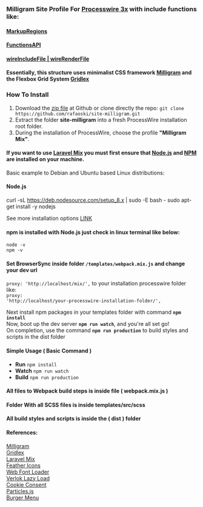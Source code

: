 ### Milligram Site Profile For [Processwire 3x](https://processwire.com/) with include functions like:
#### [MarkupRegions](https://processwire.com/blog/posts/processwire-3.0.49-introduces-a-new-template-file-strategy/)
#### [FunctionsAPI](https://processwire.com/blog/posts/processwire-3.0.39-core-updates/)  
#### [wireIncludeFile | wireRenderFile](https://processwire.com/blog/posts/processwire-2.5.2/)  

#### Essentially, this structure uses minimalist CSS framework [Milligram](https://milligram.io/) and the Flexbox Grid System [Gridlex](https://gridlex.devlint.fr/)

### How To Install
1. Download the [zip file](https://github.com/rafaoski/site-milligram/archive/master.zip) at Github or clone directly the repo: ```git clone https://github.com/rafaoski/site-milligram.git```
2. Extract the folder **site-milligram** into a fresh ProcessWire installation root folder.
3. During the installation of ProcessWire, choose the profile **"Milligram Mix"**.

#### If you want to use [Laravel Mix](https://github.com/JeffreyWay/laravel-mix) you must first ensure that [Node.js](https://nodejs.org/en/download/) and [NPM](https://www.npmjs.com/get-npm) are installed on your machine.
Basic example to Debian and Ubuntu based Linux distributions:  
#### Node.js
curl -sL https://deb.nodesource.com/setup_8.x | sudo -E bash -
sudo apt-get install -y nodejs

See more installation options [LINK](https://nodejs.org/en/download/package-manager/)  
#### npm is installed with Node.js just check in linux terminal like below:
<code>node -v</code>  
<code>npm -v</code>

#### Set BrowserSync inside folder <code>/templates/webpack.mix.js</code> and change your dev url  
<code>proxy: 'http://localhost/mix/',</code> to your installation processwire folder like:  
<code>proxy: 'http://localhost/your-processwire-installation-folder/',</code>

Next install npm packages in your templates folder with command <code><b>npm install</b></code>  
Now, boot up the dev server <code><b>npm run watch</b></code>, and you're all set go!  
On completion, use the command <code><b>npm run production</b></code> to build styles and scripts in the dist folder  

#### Simple Usage ( Basic Command ) 
<ul>
<li><b>Run</b> <code>npm install</code></li>
<li><b>Watch</b> <code>npm run watch</code></li>  
<li><b>Build</b> <code>npm run production</code></li>
</ul>

#### All files to Webpack build steps is inside file ( webpack.mix.js )

#### Folder With all SCSS files is inside templates/src/scss

#### All build styles and scripts is inside the ( dist ) folder

#### References: 
[Milligram](https://milligram.io/)  
[Gridlex](https://gridlex.devlint.fr/)  
[Laravel Mix](https://github.com/JeffreyWay/laravel-mix)  
[Feather Icons](https://feathericons.com/)  
[Web Font Loader](https://github.com/typekit/webfontloader)  
[Verlok Lazy Load](https://github.com/verlok/lazyload)  
[Cookie Consent](https://cookieconsent.insites.com/)  
[Particles.js](https://vincentgarreau.com/particles.js/)  
[Burger Menu](https://github.com/mblode/burger)